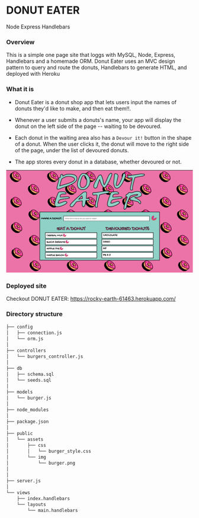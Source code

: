 # DONUT EATER

Node Express Handlebars

### Overview

This is a simple one page site that loggs with MySQL, Node, Express, Handlebars and a homemade ORM. Donut Eater uses an MVC design pattern to query and route the donuts, Handlebars to generate HTML, and deployed with Heroku


### What it is 

* Donut Eater is a donut shop app that lets users input the names of donuts they'd like to make, and then eat them!!.

* Whenever a user submits a donuts's name, your app will display the donut on the left side of the page -- waiting to be devoured.

* Each donut in the waiting area also has a `Devour it!` button in the shape of a donut. When the user clicks it, the donut will move to the right side of the page, under the list of devoured donuts. 

* The app stores every donut in a database, whether devoured or not.

![screenshot](public/assets/Screenshot.png)

### Deployed site

Checkout DONUT EATER: https://rocky-earth-61463.herokuapp.com/

### Directory structure
```
├── config
│   ├── connection.js
│   └── orm.js
│ 
├── controllers
│   └── burgers_controller.js
│
├── db
│   ├── schema.sql
│   └── seeds.sql
│
├── models
│   └── burger.js
│ 
├── node_modules
│ 
├── package.json
│
├── public
│   └── assets
│       ├── css
│       │   └── burger_style.css
│       └── img
│           └── burger.png
│   
│
├── server.js
│
└── views
    ├── index.handlebars
    └── layouts
        └── main.handlebars
```
